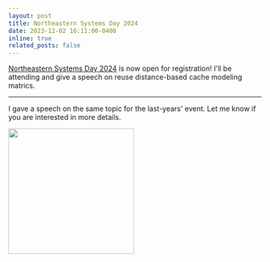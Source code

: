 ```yaml
---
layout: post
title: Northeastern Systems Day 2024 
date: 2023-12-02 16:11:00-0400
inline: true
related_posts: false
---
```


<a href="https://khoury-srg.github.io/Northeastern-Systems-Day-2024/">Northeastern Systems Day 2024</a>  is now open for registration! I'll be attending and give a speech on reuse distance-based cache modeling matrics.
[](_posts/system_day.md)

***
I gave a speech on the same topic for the last-years' event. Let me know if you are interested in more details.
<br/> 

<img src="assets/img/Sysday_23.png" align="left" width="250" style="display: block;"/>
